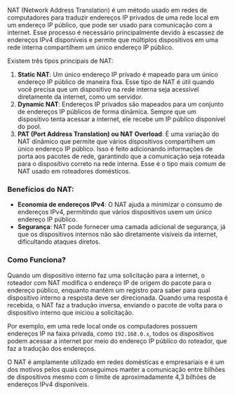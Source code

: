 NAT (Network Address Translation) é um método usado em redes de computadores para traduzir endereços IP privados de uma rede local em um endereço IP público, que pode ser usado para comunicação com a internet. Esse processo é necessário principalmente devido à escassez de endereços IPv4 disponíveis e permite que múltiplos dispositivos em uma rede interna compartilhem um único endereço IP público.

Existem três tipos principais de NAT:

1. **Static NAT**: Um único endereço IP privado é mapeado para um único endereço IP público de maneira fixa. Esse tipo de NAT é útil quando você precisa que um dispositivo na rede interna seja acessível diretamente da internet, como um servidor.
2. **Dynamic NAT**: Endereços IP privados são mapeados para um conjunto de endereços IP públicos de forma dinâmica. Sempre que um dispositivo tenta acessar a internet, ele recebe um IP público disponível do pool.
3. **PAT (Port Address Translation) ou NAT Overload**: É uma variação do NAT dinâmico que permite que vários dispositivos compartilhem um único endereço IP público. Isso é feito adicionando informações de porta aos pacotes de rede, garantindo que a comunicação seja roteada para o dispositivo correto na rede interna. Esse é o tipo mais comum de NAT usado em roteadores domésticos.

### Benefícios do NAT:

- **Economia de endereços IPv4**: O NAT ajuda a minimizar o consumo de endereços IPv4, permitindo que vários dispositivos usem um único endereço IP público.
- **Segurança**: NAT pode fornecer uma camada adicional de segurança, já que os dispositivos internos não são diretamente visíveis da internet, dificultando ataques diretos.

### Como Funciona?

Quando um dispositivo interno faz uma solicitação para a internet, o roteador com NAT modifica o endereço IP de origem do pacote para o endereço público, enquanto mantém um registro para saber para qual dispositivo interno a resposta deve ser direcionada. Quando uma resposta é recebida, o NAT faz a tradução inversa, enviando o pacote de volta para o dispositivo interno que iniciou a solicitação.

Por exemplo, em uma rede local onde os computadores possuem endereços IP na faixa privada, como `192.168.0.x`, todos os dispositivos podem acessar a internet por meio do endereço IP público do roteador, que faz a tradução dos endereços.

O NAT é amplamente utilizado em redes domésticas e empresariais e é um dos motivos pelos quais conseguimos manter a comunicação entre bilhões de dispositivos mesmo com o limite de aproximadamente 4,3 bilhões de endereços IPv4 disponíveis.

